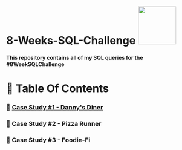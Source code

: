 
# 8-Weeks-SQL-Challenge <img src = "https://user-images.githubusercontent.com/94797745/146944336-f4230056-f865-49f2-a7c8-2b81ff8974db.png" width = "100" height = "100">
#### This repository contains all of my SQL queries for the #8WeekSQLChallenge 
# 📕 Table Of Contents
  ### 🍜 [Case Study #1 - Danny's Diner](https://github.com/WuraAderele/8-Weeks-SQL-Challenge/tree/main/Case%20Study%20%231%20-%20Danny's%20Diner)
  ### 🍕 Case Study #2 - Pizza Runner 
  ### 🥑 Case Study #3 - Foodie-Fi

